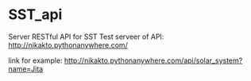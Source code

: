 # SST_api
Server RESTful API for SST
Test serveer of API: http://nikakto.pythonanywhere.com/

link for example: http://nikakto.pythonanywhere.com/api/solar_system?name=Jita
